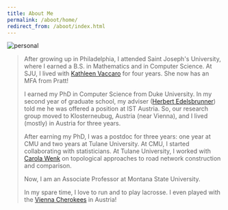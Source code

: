 ```yaml
---
title: About Me
permalink: /aboot/home/
redirect_from: /aboot/index.html
---
```


![personal](../../assets/img/fasy-2b.jpg)

> After growing up in Philadelphia, I attended Saint Joseph's University, where I earned a B.S. in Mathematics and in Computer Science. 
> At SJU, I lived with [Kathleen Vaccaro](http://www.kathleenvaccaro.com/) for four years. She now has an MFA from Pratt!
> 
> I earned my PhD in Computer Science from Duke University. 
> In my second year of graduate school, my adviser ([Herbert Edelsbrunner](http://pub.ist.ac.at/~edels/)) told me he was offered a position at IST Austria. 
> So, our research group moved to Klosterneubug, Austria (near Vienna), and I lived (mostly) in Austria for three years.
> 
> After earning my PhD, I was a postdoc for three years: one year at CMU and two years at Tulane University. 
> At CMU, I started collaborating with statisticians. 
> At Tulane University, I worked with [Carola Wenk](http://www.cs.tulane.edu/~carola/) on topological approaches to road network construction and comparison.
> 
> Now, I am an Associate Professor at Montana State University.
> 
> In my spare time, I love to run and to play lacrosse. 
> I even played with the [Vienna Cherokees](https://www.cherokees-lacrosse.com/) in Austria!
